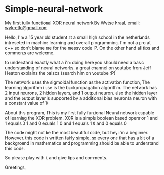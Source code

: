 # Simple-neural-network
My first fully functional XOR neural network
By Wytse Kraal,
email: wykretlo@gmail.com

Hello, I'm a 15 year old student at a small high school in the netherlands intreseted in machine learning and overall programming.
I'm not a pro at c++ so don't blame me for the messy code :P. On the other hand all tips and comments are welcome.

to understand exactly what a i'm doing here you should need a basic understanding of neural networks.
a great channel on youtube from Jeff Heaton explains the baiscs (search him on youtube :P)

The network uses the sigmoidal function as the activation function,
The learning algorithm i use is the backpropagation algorithm. 
The network has 2 input neurons, 2 hidden layers, and 1 output neuron. also the hidden layer and the output layer is supported by a additional bias neuron(a neuron with a constant value of 1)

About this program,
This is my first fully funtional Neural network capable of learning the XOR problem.
XOR is a simple boolean based operator
1 and 1 equals 0
1 and 0 equals 1
0 and 1 equals 1
0 and 0 equals 0

The code might not be the most beautiful code, but hey i'm a beginner.
However, this code is written fairly simple, so every one that has a bit of a background in mathematics and programming should be able to understand this code.

So please play with it and give tips and comments.

Greetings,
